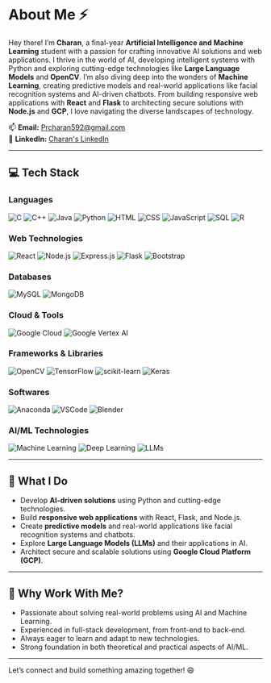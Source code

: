 # About Me ⚡️

Hey there! I’m **Charan**, a final-year **Artificial Intelligence and Machine Learning** student with a passion for crafting innovative AI solutions and web applications. I thrive in the world of AI, developing intelligent systems with Python and exploring cutting-edge technologies like **Large Language Models** and **OpenCV**. I’m also diving deep into the wonders of **Machine Learning**, creating predictive models and real-world applications like facial recognition systems and AI-driven chatbots. From building responsive web applications with **React** and **Flask** to architecting secure solutions with **Node.js** and **GCP**, I love navigating the diverse landscapes of technology.

📫 **Email:** [Prcharan592@gmail.com](mailto:Prcharan592@gmail.com)  
🔗 **LinkedIn:** [Charan's LinkedIn](https://www.linkedin.com/in/charanpr/)

---

## 💻 **Tech Stack**

### **Languages**
![C](https://img.shields.io/badge/C-%2300599C.svg?style=for-the-badge&logo=c&logoColor=white)
![C++](https://img.shields.io/badge/C++-%2300599C.svg?style=for-the-badge&logo=c%2B%2B&logoColor=white)
![Java](https://img.shields.io/badge/Java-%23ED8B00.svg?style=for-the-badge&logo=java&logoColor=white)
![Python](https://img.shields.io/badge/Python-%233776AB.svg?style=for-the-badge&logo=python&logoColor=white)
![HTML](https://img.shields.io/badge/HTML-%23E34F26.svg?style=for-the-badge&logo=html5&logoColor=white)
![CSS](https://img.shields.io/badge/CSS-%231572B6.svg?style=for-the-badge&logo=css3&logoColor=white)
![JavaScript](https://img.shields.io/badge/JavaScript-%23F7DF1E.svg?style=for-the-badge&logo=javascript&logoColor=black)
![SQL](https://img.shields.io/badge/SQL-%2300f.svg?style=for-the-badge&logo=mysql&logoColor=white)
![R](https://img.shields.io/badge/R-%23276DC3.svg?style=for-the-badge&logo=r&logoColor=white)

### **Web Technologies**
![React](https://img.shields.io/badge/React-%2320232a.svg?style=for-the-badge&logo=react&logoColor=%2361DAFB)
![Node.js](https://img.shields.io/badge/Node.js-%23339933.svg?style=for-the-badge&logo=node.js&logoColor=white)
![Express.js](https://img.shields.io/badge/Express.js-%23404d59.svg?style=for-the-badge&logo=express&logoColor=white)
![Flask](https://img.shields.io/badge/Flask-%23000.svg?style=for-the-badge&logo=flask&logoColor=white)
![Bootstrap](https://img.shields.io/badge/Bootstrap-%23563D7C.svg?style=for-the-badge&logo=bootstrap&logoColor=white)

### **Databases**
![MySQL](https://img.shields.io/badge/MySQL-%2300f.svg?style=for-the-badge&logo=mysql&logoColor=white)
![MongoDB](https://img.shields.io/badge/MongoDB-%2347A248.svg?style=for-the-badge&logo=mongodb&logoColor=white)

### **Cloud & Tools**
![Google Cloud](https://img.shields.io/badge/Google_Cloud-%234285F4.svg?style=for-the-badge&logo=google-cloud&logoColor=white)
![Google Vertex AI](https://img.shields.io/badge/Google_Vertex_AI-%234285F4.svg?style=for-the-badge&logo=google-cloud&logoColor=white)

### **Frameworks & Libraries**
![OpenCV](https://img.shields.io/badge/OpenCV-%235C3EE8.svg?style=for-the-badge&logo=opencv&logoColor=white)
![TensorFlow](https://img.shields.io/badge/TensorFlow-%23FF6F00.svg?style=for-the-badge&logo=tensorflow&logoColor=white)
![scikit-learn](https://img.shields.io/badge/scikit_learn-%23F7931E.svg?style=for-the-badge&logo=scikit-learn&logoColor=white)
![Keras](https://img.shields.io/badge/Keras-%23D00000.svg?style=for-the-badge&logo=keras&logoColor=white)

### **Softwares**
![Anaconda](https://img.shields.io/badge/Anaconda-%2344A833.svg?style=for-the-badge&logo=anaconda&logoColor=white)
![VSCode](https://img.shields.io/badge/VSCode-%23007ACC.svg?style=for-the-badge&logo=visual-studio-code&logoColor=white)
![Blender](https://img.shields.io/badge/Blender-%23F5792A.svg?style=for-the-badge&logo=blender&logoColor=white)

### **AI/ML Technologies**
![Machine Learning](https://img.shields.io/badge/Machine_Learning-%2300C4CC.svg?style=for-the-badge&logo=python&logoColor=white)
![Deep Learning](https://img.shields.io/badge/Deep_Learning-%2300C4CC.svg?style=for-the-badge&logo=tensorflow&logoColor=white)
![LLMs](https://img.shields.io/badge/LLMs-%2300C4CC.svg?style=for-the-badge&logo=openai&logoColor=white)

---

## 🚀 **What I Do**
- Develop **AI-driven solutions** using Python and cutting-edge technologies.
- Build **responsive web applications** with React, Flask, and Node.js.
- Create **predictive models** and real-world applications like facial recognition systems and chatbots.
- Explore **Large Language Models (LLMs)** and their applications in AI.
- Architect secure and scalable solutions using **Google Cloud Platform (GCP)**.

---

## 🌟 **Why Work With Me?**
- Passionate about solving real-world problems using AI and Machine Learning.
- Experienced in full-stack development, from front-end to back-end.
- Always eager to learn and adapt to new technologies.
- Strong foundation in both theoretical and practical aspects of AI/ML.

---

Let’s connect and build something amazing together! 😄
